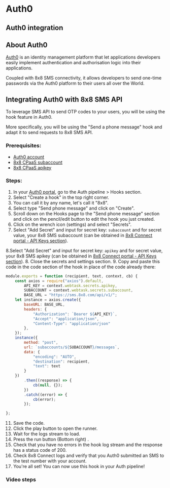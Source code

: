 # Auth0

## Auth0 integration

## About Auth0

[Auth0](https://auth0.com) is an identity management platform that let applications developers easily implement authentication and authorisation logic into their applications.  

Coupled with 8x8 SMS connectivity, it allows developers to send one-time passwords via the Auth0 platform to their users all over the World. 

## Integrating Auth0 with 8x8 SMS API

To leverage SMS API to send OTP codes to your users, you will be using the hook feature in Auth0.  

More specifically, you will be using the "Send a phone message" hook and adapt it to send requests to 8x8 SMS API.

### Prerequisites:

* [Auth0 account](https://auth0.com/signup?place=header&type=button&text=sign%20up)
* [8x8 CPaaS subaccount](https://connect.8x8.com/messaging/api-keys)
* [8x8 CPaaS apikey](https://connect.8x8.com/messaging/api-keys)

### Steps:

1. In your [Auth0 portal](https://manage.auth0.com/dashboard/), go to the Auth pipeline > Hooks section.
2. Select "Create a hook" in the top right corner.
3. You can call it by any name, let's call it "8x8".
4. Select type "Send phone message" and click on "Create".
5. Scroll down on the Hooks page to the "Send phone message" section and click on the pencil/edit button to edit the hook you just created.
6. Click on the wrench icon (settings) and select "Secrets".
7. Select "Add Secret" and input for secret key: `subaccount` and for secret value, your 8x8 SMS subaccount (can be obtained in [8x8 Connect portal - API Keys section](https://connect.8x8.com/messaging/api-keys)).  

8.Select "Add Secret" and input for secret key: `apikey` and for secret value, your 8x8 SMS apikey (can be obtained in [8x8 Connect portal - API Keys section](https://connect.8x8.com/messaging/api-keys)).
8. Close the secrets and settings section.
9. Copy and paste this code in the code section of the hook in place of the code already there:

```javascript
module.exports = function (recipient, text, context, cb) {
    const axios = require("axios").default,
        API_KEY = context.webtask.secrets.apikey,
        SUBACCOUNT = context.webtask.secrets.subaccount,
        BASE_URL = "https://sms.8x8.com/api/v1/";
    let instance = axios.create({
        baseURL: BASE_URL,
        headers: {
            "Authorization": `Bearer ${API_KEY}`,
            "Accept": "application/json",
            "Content-Type": "application/json"
        },
    });
    instance({
        method: "post",
        url: `subaccounts/${SUBACCOUNT}/messages`,
        data: {
            "encoding": "AUTO",
            "destination": recipient,
            "text": text
        }
    })
        .then((response) => {
            cb(null, {});
        })
        .catch((error) => {
            cb(error);
        });

};

```

11. Save the code.
12. Click the play button to open the runner.
13. Wait for the logs stream to load.
14. Press the run button (Bottom right) .
15. Check that you have no errors in the hook log stream and the response has a status code of 200.
16. Check 8x8 Connect logs and verify that you Auth0 submitted an SMS to the test number with your account.
17. You're all set! You can now use this hook in your Auth pipeline!

### Video steps
